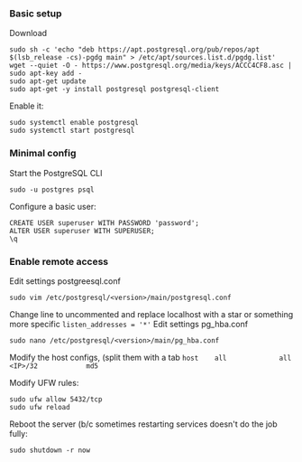 
### Basic setup

Download
```
sudo sh -c 'echo "deb https://apt.postgresql.org/pub/repos/apt $(lsb_release -cs)-pgdg main" > /etc/apt/sources.list.d/pgdg.list'
wget --quiet -O - https://www.postgresql.org/media/keys/ACCC4CF8.asc | sudo apt-key add -
sudo apt-get update
sudo apt-get -y install postgresql postgresql-client
```

Enable it:
```
sudo systemctl enable postgresql
sudo systemctl start postgresql
```

### Minimal config
Start the PostgreSQL CLI
```
sudo -u postgres psql
```

Configure a basic user:
```
CREATE USER superuser WITH PASSWORD 'password';
ALTER USER superuser WITH SUPERUSER;
\q
```


### Enable remote access
Edit settings postgreesql.conf
```
sudo vim /etc/postgresql/<version>/main/postgresql.conf
```
Change line to uncommented and replace localhost with a star or something more specific
```listen_addresses = '*'```
Edit settings pg_hba.conf
```
sudo nano /etc/postgresql/<version>/main/pg_hba.conf
```
Modify the host configs, (split them with a tab
```host    all             all             <IP>/32            md5```

Modify UFW rules:
```
sudo ufw allow 5432/tcp
sudo ufw reload
```

Reboot the server (b/c sometimes restarting services doesn't do the job fully:
```
sudo shutdown -r now
```
